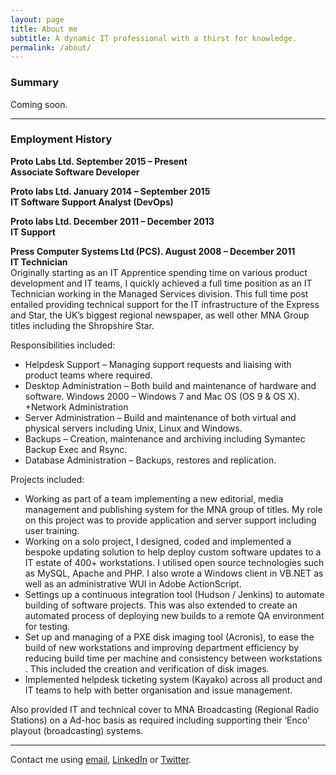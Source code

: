```yaml
---
layout: page
title: About me
subtitle: A dynamic IT professional with a thirst for knowledge.
permalink: /about/
---
```


### Summary

Coming soon.

----------

### Employment History  

**Proto Labs Ltd. September 2015 – Present**  
**Associate Software Developer**


**Proto labs Ltd. January 2014 – September 2015**  
**IT Software Support Analyst (DevOps)**


**Proto labs Ltd. December 2011 – December 2013**  
**IT Support**  


**Press Computer Systems Ltd (PCS). August 2008 – December 2011**  
**IT Technician**  
Originally starting as an IT Apprentice spending time on various product development and IT teams, I quickly achieved a full time position as an IT Technician working in the Managed Services division. This full time post entailed providing technical support for the IT infrastructure of the Express and Star, the UK’s biggest regional newspaper, as well other MNA Group titles including the Shropshire Star.

Responsibilities included:

+ Helpdesk Support – Managing support requests and liaising with product teams where required.
+ Desktop Administration – Both build and maintenance of hardware and software. Windows 2000 – Windows 7 and Mac OS (OS 9 & OS X).
 +Network Administration
+ Server Administration – Build and maintenance of both virtual and physical servers including Unix, Linux and Windows.
+ Backups – Creation, maintenance and archiving including Symantec Backup Exec and Rsync.
+ Database Administration – Backups, restores and replication.  

Projects included:

+ Working as part of a team implementing a new editorial, media management and publishing system for the MNA group of titles. My role on this project was to provide application and server support including user training.  
+ Working on a solo project, I designed, coded and implemented a bespoke updating solution to help deploy custom software updates to a IT estate of 400+ workstations. I utilised open source technologies such as MySQL, Apache and PHP. I also wrote a Windows client in VB.NET as well as an administrative WUI in Adobe ActionScript.
+ Settings up a continuous integration tool (Hudson / Jenkins) to automate building of software projects. This was also extended to create an automated process of deploying new builds to a remote QA environment for testing.
+ Set up and managing of a PXE disk imaging tool (Acronis), to ease the build of new workstations and improving department efficiency by reducing build time per machine and consistency between workstations . This included the creation and verification of disk images.
+ Implemented helpdesk ticketing system (Kayako) across all product and IT teams to help with better organisation and issue management.

Also provided IT and technical cover to MNA Broadcasting (Regional Radio Stations) on a Ad-hoc basis as required including supporting their ‘Enco’ playout (broadcasting) systems.

----------

Contact me using [email](mailto:contact@ashleypoole.co.uk), [LinkedIn](http://uk.linkedin.com/in/ashleypoole) or [Twitter](https://www.twitter.com/ashleypooleUK).
